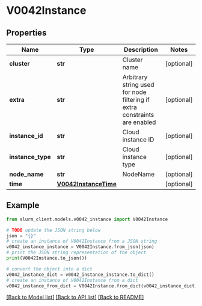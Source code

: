 # V0042Instance


## Properties

Name | Type | Description | Notes
------------ | ------------- | ------------- | -------------
**cluster** | **str** | Cluster name | [optional] 
**extra** | **str** | Arbitrary string used for node filtering if extra constraints are enabled | [optional] 
**instance_id** | **str** | Cloud instance ID | [optional] 
**instance_type** | **str** | Cloud instance type | [optional] 
**node_name** | **str** | NodeName | [optional] 
**time** | [**V0042InstanceTime**](V0042InstanceTime.md) |  | [optional] 

## Example

```python
from slurm_client.models.v0042_instance import V0042Instance

# TODO update the JSON string below
json = "{}"
# create an instance of V0042Instance from a JSON string
v0042_instance_instance = V0042Instance.from_json(json)
# print the JSON string representation of the object
print(V0042Instance.to_json())

# convert the object into a dict
v0042_instance_dict = v0042_instance_instance.to_dict()
# create an instance of V0042Instance from a dict
v0042_instance_from_dict = V0042Instance.from_dict(v0042_instance_dict)
```
[[Back to Model list]](../README.md#documentation-for-models) [[Back to API list]](../README.md#documentation-for-api-endpoints) [[Back to README]](../README.md)


